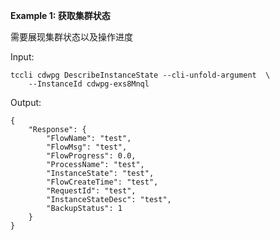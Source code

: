 **Example 1: 获取集群状态**

需要展现集群状态以及操作进度

Input: 

```
tccli cdwpg DescribeInstanceState --cli-unfold-argument  \
    --InstanceId cdwpg-exs8Mnql
```

Output: 
```
{
    "Response": {
        "FlowName": "test",
        "FlowMsg": "test",
        "FlowProgress": 0.0,
        "ProcessName": "test",
        "InstanceState": "test",
        "FlowCreateTime": "test",
        "RequestId": "test",
        "InstanceStateDesc": "test",
        "BackupStatus": 1
    }
}
```

